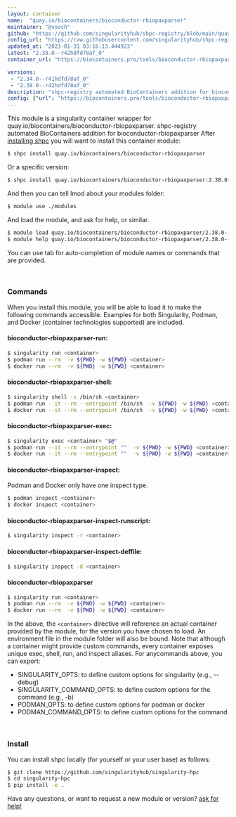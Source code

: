 ```yaml
---
layout: container
name:  "quay.io/biocontainers/bioconductor-rbiopaxparser"
maintainer: "@vsoch"
github: "https://github.com/singularityhub/shpc-registry/blob/main/quay.io/biocontainers/bioconductor-rbiopaxparser/container.yaml"
config_url: "https://raw.githubusercontent.com/singularityhub/shpc-registry/main/quay.io/biocontainers/bioconductor-rbiopaxparser/container.yaml"
updated_at: "2023-01-31 03:16:13.444923"
latest: "2.38.0--r42hdfd78af_0"
container_url: "https://biocontainers.pro/tools/bioconductor-rbiopaxparser"

versions:
 - "2.34.0--r41hdfd78af_0"
 - "2.38.0--r42hdfd78af_0"
description: "shpc-registry automated BioContainers addition for bioconductor-rbiopaxparser"
config: {"url": "https://biocontainers.pro/tools/bioconductor-rbiopaxparser", "maintainer": "@vsoch", "description": "shpc-registry automated BioContainers addition for bioconductor-rbiopaxparser", "latest": {"2.38.0--r42hdfd78af_0": "sha256:2ebcfbcb6d66f90a3bdffd7f0b0ac6e72f5ee576a626d03a990dafc2f7cc8e68"}, "tags": {"2.34.0--r41hdfd78af_0": "sha256:26d4caad7dad9b5cf8686b7e425ac58b8591f64a4d860b17bf4acf22aea137cf", "2.38.0--r42hdfd78af_0": "sha256:2ebcfbcb6d66f90a3bdffd7f0b0ac6e72f5ee576a626d03a990dafc2f7cc8e68"}, "docker": "quay.io/biocontainers/bioconductor-rbiopaxparser"}
---
```


This module is a singularity container wrapper for quay.io/biocontainers/bioconductor-rbiopaxparser.
shpc-registry automated BioContainers addition for bioconductor-rbiopaxparser
After [installing shpc](#install) you will want to install this container module:


```bash
$ shpc install quay.io/biocontainers/bioconductor-rbiopaxparser
```

Or a specific version:

```bash
$ shpc install quay.io/biocontainers/bioconductor-rbiopaxparser:2.38.0--r42hdfd78af_0
```

And then you can tell lmod about your modules folder:

```bash
$ module use ./modules
```

And load the module, and ask for help, or similar.

```bash
$ module load quay.io/biocontainers/bioconductor-rbiopaxparser/2.38.0--r42hdfd78af_0
$ module help quay.io/biocontainers/bioconductor-rbiopaxparser/2.38.0--r42hdfd78af_0
```

You can use tab for auto-completion of module names or commands that are provided.

<br>

### Commands

When you install this module, you will be able to load it to make the following commands accessible.
Examples for both Singularity, Podman, and Docker (container technologies supported) are included.

#### bioconductor-rbiopaxparser-run:

```bash
$ singularity run <container>
$ podman run --rm  -v ${PWD} -w ${PWD} <container>
$ docker run --rm  -v ${PWD} -w ${PWD} <container>
```

#### bioconductor-rbiopaxparser-shell:

```bash
$ singularity shell -s /bin/sh <container>
$ podman run --it --rm --entrypoint /bin/sh  -v ${PWD} -w ${PWD} <container>
$ docker run --it --rm --entrypoint /bin/sh  -v ${PWD} -w ${PWD} <container>
```

#### bioconductor-rbiopaxparser-exec:

```bash
$ singularity exec <container> "$@"
$ podman run --it --rm --entrypoint ""  -v ${PWD} -w ${PWD} <container> "$@"
$ docker run --it --rm --entrypoint ""  -v ${PWD} -w ${PWD} <container> "$@"
```

#### bioconductor-rbiopaxparser-inspect:

Podman and Docker only have one inspect type.

```bash
$ podman inspect <container>
$ docker inspect <container>
```

#### bioconductor-rbiopaxparser-inspect-runscript:

```bash
$ singularity inspect -r <container>
```

#### bioconductor-rbiopaxparser-inspect-deffile:

```bash
$ singularity inspect -d <container>
```



#### bioconductor-rbiopaxparser

```bash
$ singularity run <container>
$ podman run --rm  -v ${PWD} -w ${PWD} <container>
$ docker run --rm  -v ${PWD} -w ${PWD} <container>
```


In the above, the `<container>` directive will reference an actual container provided
by the module, for the version you have chosen to load. An environment file in the
module folder will also be bound. Note that although a container
might provide custom commands, every container exposes unique exec, shell, run, and
inspect aliases. For anycommands above, you can export:

 - SINGULARITY_OPTS: to define custom options for singularity (e.g., --debug)
 - SINGULARITY_COMMAND_OPTS: to define custom options for the command (e.g., -b)
 - PODMAN_OPTS: to define custom options for podman or docker
 - PODMAN_COMMAND_OPTS: to define custom options for the command

<br>

### Install

You can install shpc locally (for yourself or your user base) as follows:

```bash
$ git clone https://github.com/singularityhub/singularity-hpc
$ cd singularity-hpc
$ pip install -e .
```

Have any questions, or want to request a new module or version? [ask for help!](https://github.com/singularityhub/singularity-hpc/issues)
